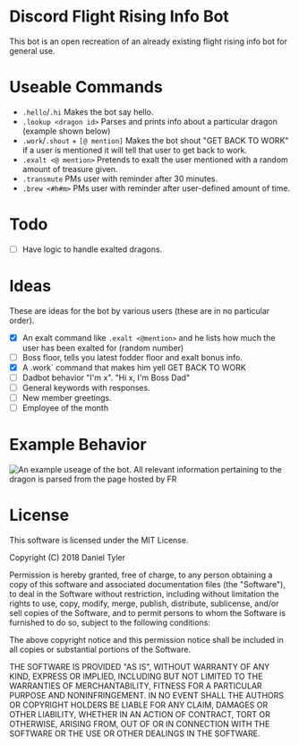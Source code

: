 # Discord Flight Rising Info Bot

This bot is an open recreation of an already existing flight rising info bot for general use.

# Useable Commands

  - `.hello`/`.hi` Makes the bot say hello.
  - `.lookup <dragon id>` Parses and prints info about a particular dragon (example shown below)  
  - `.work`/`.shout` + `[@ mention]` Makes the bot shout "GET BACK TO WORK" if a user is mentioned it will tell that user to get back to work.
  - `.exalt <@ mention>` Pretends to exalt the user mentioned with a random amount of treasure given.
  - `.transmute` PMs user with reminder after 30 minutes.
  - `.brew <#h#m>` PMs user with reminder after user-defined amount of time.

# Todo

  - [ ] Have logic to handle exalted dragons.

# Ideas

These are ideas for the bot by various users (these are in no particular order).

- [x] An exalt command like `.exalt <@mention>` and he lists how much the user has been exalted for (random number)
- [ ] Boss floor, tells you latest fodder floor and exalt bonus info.
- [x] A .work` command that makes him yell GET BACK TO WORK
- [ ] Dadbot behavior "I'm x". "Hi x, I'm Boss Dad"
- [ ] General keywords with responses.
- [ ] New member greetings.
- [ ] Employee of the month

# Example Behavior

![An example useage of the bot. All relevant information pertaining to the dragon is parsed from the page hosted by FR](https://cdn.discordapp.com/attachments/267864005564039178/453392261124980736/unknown.png)

# License

This software is licensed under the MIT License.


Copyright (C) 2018 Daniel Tyler


Permission is hereby granted, free of charge, to any person obtaining a copy
of this software and associated documentation files (the "Software"), to deal
in the Software without restriction, including without limitation the rights
to use, copy, modify, merge, publish, distribute, sublicense, and/or sell
copies of the Software, and to permit persons to whom the Software is
furnished to do so, subject to the following conditions:


The above copyright notice and this permission notice shall be included in all
copies or substantial portions of the Software.


THE SOFTWARE IS PROVIDED "AS IS", WITHOUT WARRANTY OF ANY KIND, EXPRESS OR
IMPLIED, INCLUDING BUT NOT LIMITED TO THE WARRANTIES OF MERCHANTABILITY,
FITNESS FOR A PARTICULAR PURPOSE AND NONINFRINGEMENT. IN NO EVENT SHALL THE
AUTHORS OR COPYRIGHT HOLDERS BE LIABLE FOR ANY CLAIM, DAMAGES OR OTHER
LIABILITY, WHETHER IN AN ACTION OF CONTRACT, TORT OR OTHERWISE, ARISING FROM,
OUT OF OR IN CONNECTION WITH THE SOFTWARE OR THE USE OR OTHER DEALINGS IN THE
SOFTWARE.
